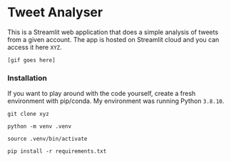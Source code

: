 # Tweet Analyser

This is a Streamlit web application that does a simple analysis of tweets from a given account. The app is hosted on Streamlit cloud and you can access it here `XYZ`.

`[gif goes here]`

### Installation

If you want to play around with the code yourself, create a fresh environment with pip/conda. My environment was running Python `3.8.10`.

`git clone xyz`


`python -m venv .venv`


`source .venv/bin/activate`


`pip install -r requirements.txt`

